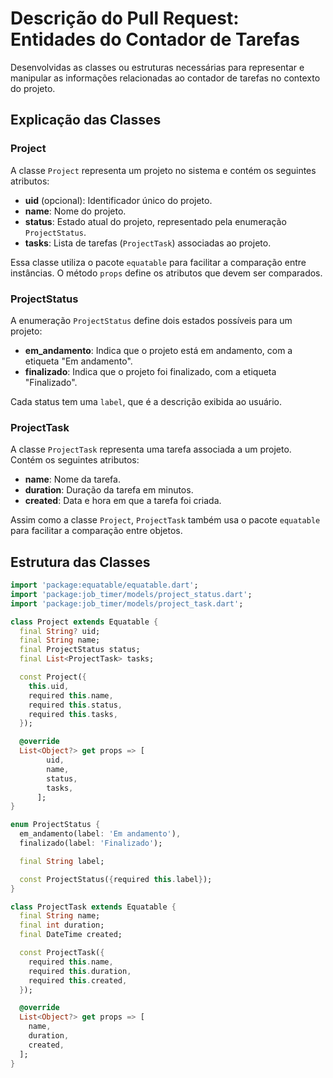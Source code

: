 
# Descrição do Pull Request: Entidades do Contador de Tarefas

Desenvolvidas as classes ou estruturas necessárias para representar e manipular as informações relacionadas ao contador de tarefas no contexto do projeto.

## Explicação das Classes

### Project

A classe `Project` representa um projeto no sistema e contém os seguintes atributos:

- **uid** (opcional): Identificador único do projeto.
- **name**: Nome do projeto.
- **status**: Estado atual do projeto, representado pela enumeração `ProjectStatus`.
- **tasks**: Lista de tarefas (`ProjectTask`) associadas ao projeto.

Essa classe utiliza o pacote `equatable` para facilitar a comparação entre instâncias. O método `props` define os atributos que devem ser comparados.

### ProjectStatus

A enumeração `ProjectStatus` define dois estados possíveis para um projeto:

- **em_andamento**: Indica que o projeto está em andamento, com a etiqueta "Em andamento".
- **finalizado**: Indica que o projeto foi finalizado, com a etiqueta "Finalizado".

Cada status tem uma `label`, que é a descrição exibida ao usuário.

### ProjectTask

A classe `ProjectTask` representa uma tarefa associada a um projeto. Contém os seguintes atributos:

- **name**: Nome da tarefa.
- **duration**: Duração da tarefa em minutos.
- **created**: Data e hora em que a tarefa foi criada.

Assim como a classe `Project`, `ProjectTask` também usa o pacote `equatable` para facilitar a comparação entre objetos.

## Estrutura das Classes

```dart
import 'package:equatable/equatable.dart';
import 'package:job_timer/models/project_status.dart';
import 'package:job_timer/models/project_task.dart';

class Project extends Equatable {
  final String? uid;
  final String name;
  final ProjectStatus status;
  final List<ProjectTask> tasks;

  const Project({
    this.uid,
    required this.name,
    required this.status,
    required this.tasks,
  });

  @override
  List<Object?> get props => [
        uid,
        name,
        status,
        tasks,
      ];
}

enum ProjectStatus {
  em_andamento(label: 'Em andamento'),
  finalizado(label: 'Finalizado');

  final String label;

  const ProjectStatus({required this.label});
}

class ProjectTask extends Equatable {
  final String name;
  final int duration;
  final DateTime created;

  const ProjectTask({
    required this.name,
    required this.duration,
    required this.created,
  });

  @override
  List<Object?> get props => [
    name,
    duration,
    created,
  ];
}
```
